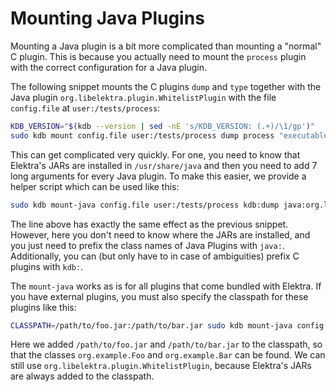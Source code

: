 # Mounting Java Plugins

Mounting a Java plugin is a bit more complicated than mounting a "normal" C plugin.
This is because you actually need to mount the `process` plugin with the correct configuration for a Java plugin.

The following snippet mounts the C plugins `dump` and `type` together with the Java plugin `org.libelektra.plugin.WhitelistPlugin` with the file `config.file` at `user:/tests/process`:

```sh
KDB_VERSION="$(kdb --version | sed -nE 's/KDB_VERSION: (.+)/\1/gp')"
sudo kdb mount config.file user:/tests/process dump process "executable=$(command -v java)" 'args=#3' 'args/#0=-cp' "args/#1=/usr/share/java/libelektra-$KDB_VERSION-all.jar:/usr/share/java/process-$KDB_VERSION.jar:/usr/share/java/whitelist-$KDB_VERSION.jar" 'args/#2=org.libelektra.process.ProcessApp' 'args/#3=org.libelektra.plugin.WhitelistPlugin' type
```

This can get complicated very quickly.
For one, you need to know that Elektra's JARs are installed in `/usr/share/java` and then you need to add 7 long arguments for every Java plugin.
To make this easier, we provide a helper script which can be used like this:

```sh
sudo kdb mount-java config.file user:/tests/process kdb:dump java:org.libelektra.plugin.WhitelistPlugin type
```

The line above has exactly the same effect as the previous snippet.
However, here you don't need to know where the JARs are installed, and you just need to prefix the class names of Java Plugins with `java:`.
Additionally, you can (but only have to in case of ambiguities) prefix C plugins with `kdb:`.

The `mount-java` works as is for all plugins that come bundled with Elektra.
If you have external plugins, you must also specify the classpath for these plugins like this:

```sh
CLASSPATH=/path/to/foo.jar:/path/to/bar.jar sudo kdb mount-java config.file user:/tests/foobar java:org.example.Foo java:org.example.Bar java:org.libelektra.plugin.WhitelistPlugin
```

Here we added `/path/to/foo.jar` and `/path/to/bar.jar` to the classpath, so that the classes `org.example.Foo` and `org.example.Bar` can be found.
We can still use `org.libelektra.plugin.WhitelistPlugin`, because Elektra's JARs are always added to the classpath.
